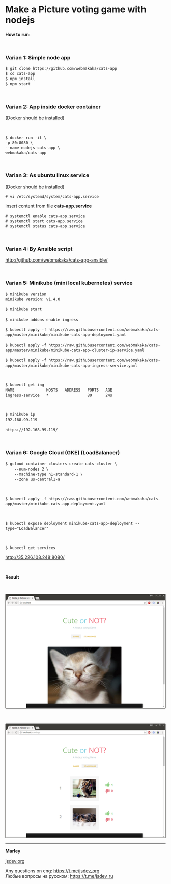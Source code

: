 # Make a Picture voting game with nodejs

**How to run:**

<br/>

### Varian 1: Simple node app

    $ git clone https://github.com/webmakaka/cats-app
    $ cd cats-app
    $ npm install
    $ npm start

<br/>

### Varian 2: App inside docker container

(Docker should be installed)

<br/>

    $ docker run -it \
    -p 80:8080 \
    --name nodejs-cats-app \
    webmakaka/cats-app

<br/>

### Varian 3: As ubuntu linux service

(Docker should be installed)

    # vi /etc/systemd/system/cats-app.service

insert content from file **cats-app.service**

    # systemctl enable cats-app.service
    # systemctl start cats-app.service
    # systemctl status cats-app.service

<br/>

### Varian 4: By Ansible script

http://github.com/webmakaka/cats-app-ansible/

<br/>

### Varian 5: Minikube (mini local kubernetes) service

    $ minikube version
    minikube version: v1.4.0

    $ minikube start

    $ minikube addons enable ingress

    $ kubectl apply -f https://raw.githubusercontent.com/webmakaka/cats-app/master/minikube/minikube-cats-app-deployment.yaml

    $ kubectl apply -f https://raw.githubusercontent.com/webmakaka/cats-app/master/minikube/minikube-cats-app-cluster-ip-service.yaml

    $ kubectl apply -f https://raw.githubusercontent.com/webmakaka/cats-app/master/minikube/minikube-cats-app-ingress-service.yaml

<br/>

    $ kubectl get ing
    NAME              HOSTS   ADDRESS   PORTS   AGE
    ingress-service   *                 80      24s

<br/>

    $ minikube ip
    192.168.99.119

    https://192.168.99.119/

<br/>

### Varian 6: Google Cloud (GKE) (LoadBalancer)

    $ gcloud container clusters create cats-cluster \
        --num-nodes 2 \
        --machine-type n1-standard-1 \
        --zone us-central1-a

<br/>

    $ kubectl apply -f https://raw.githubusercontent.com/webmakaka/cats-app/master/minikube-cats-app-deployment.yaml

<br/>

    $ kubectl expose deployment minikube-cats-app-deployment --type="LoadBalancer"

<br/>

    $ kubectl get services

http://35.226.108.248:8080/

<br/>

**Result**

<br/>

![Application](/img/pic1.png?raw=true)

<br/>

![Application](/img/pic2.png?raw=true)

---

**Marley**

<a href="https://jsdev.org">jsdev.org</a>

Any questions on eng: https://t.me/jsdev_org  
Любые вопросы на русском: https://t.me/jsdev_ru
